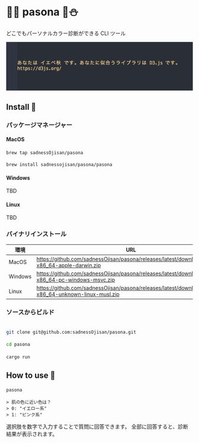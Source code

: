 # 🌸🌞 pasona 🍁⛄️

どこでもパーソナルカラー診断ができる CLI ツール

![診断結果のイメージ図](./images/top.png)

## Install 💽

### パッケージマネージャー

#### MacOS

```
brew tap sadnessOjisan/pasona

brew install sadnessojisan/pasona/pasona
```

#### Windows

TBD

#### Linux

TBD

### バイナリインストール

| 環境    | URL                                                                                                   |
| ------- | ----------------------------------------------------------------------------------------------------- |
| MacOS   | https://github.com/sadnessOjisan/pasona/releases/latest/download/pasona-x86_64-apple-darwin.zip       |
| Windows | https://github.com/sadnessOjisan/pasona/releases/latest/download/pasona-x86_64-pc-windows-msvc.zip    |
| Linux   | https://github.com/sadnessOjisan/pasona/releases/latest/download/pasona-x86_64-unknown-linux-musl.zip |

### ソースからビルド

```sh

git clone git@github.com:sadnessOjisan/pasona.git

cd pasona

cargo run
```

## How to use 📖

```
pasona

> 肌の色に近い色は？
> 0: "イエロー系"
> 1: "ピンク系"
```

選択肢を数字で入力することで質問に回答できます。
全部に回答すると、診断結果が表示されます。
